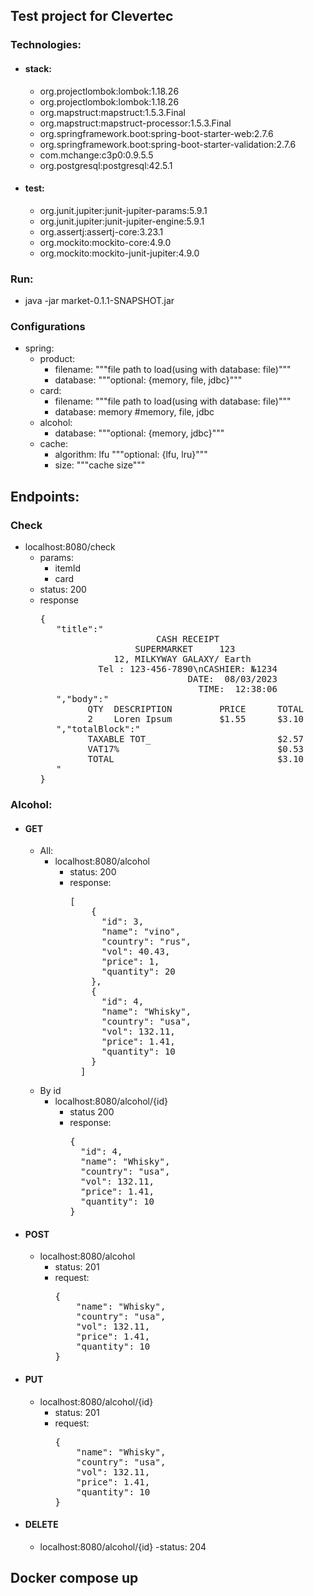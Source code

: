 ## Test project for Clevertec
### Technologies:
- #### stack:
  - org.projectlombok:lombok:1.18.26
  - org.projectlombok:lombok:1.18.26
  - org.mapstruct:mapstruct:1.5.3.Final
  - org.mapstruct:mapstruct-processor:1.5.3.Final
  - org.springframework.boot:spring-boot-starter-web:2.7.6
  - org.springframework.boot:spring-boot-starter-validation:2.7.6
  - com.mchange:c3p0:0.9.5.5
  - org.postgresql:postgresql:42.5.1
- #### test:
  - org.junit.jupiter:junit-jupiter-params:5.9.1
  - org.junit.jupiter:junit-jupiter-engine:5.9.1
  - org.assertj:assertj-core:3.23.1
  - org.mockito:mockito-core:4.9.0
  - org.mockito:mockito-junit-jupiter:4.9.0

### Run: 
  - java -jar market-0.1.1-SNAPSHOT.jar

### Configurations
- spring:
  - product:
    - filename: """file path to load(using with database: file)"""
    - database: """optional: {memory, file, jdbc}"""
  - card:
    - filename: """file path to load(using with database: file)"""
    - database: memory #memory, file, jdbc
  - alcohol:
    - database: """optional: {memory, jdbc}"""
  - cache:
    - algorithm: lfu """optional: {lfu, lru}"""
    - size: """cache size"""

## Endpoints:
### Check
  - localhost:8080/check
    - params:
      - itemId
      - card
    - status: 200
    - response
      <pre>{
         "title":"   
                            CASH RECEIPT
                        SUPERMARKET     123
                    12, MILKYWAY GALAXY/ Earth
                 Tel : 123-456-7890\nCASHIER: №1234
                                  DATE:  08/03/2023
                                    TIME:  12:38:06
         ","body":"
               QTY  DESCRIPTION         PRICE      TOTAL
               2    Loren Ipsum         $1.55      $3.10
         ","totalBlock":"
               TAXABLE TOT_                        $2.57
               VAT17%                              $0.53
               TOTAL                               $3.10
         "
      }</pre>
### Alcohol:
  - #### GET
    - All:
      - localhost:8080/alcohol
        - status: 200
        - response: 
          <pre>[
              {
                "id": 3,
                "name": "vino",
                "country": "rus",
                "vol": 40.43,
                "price": 1,
                "quantity": 20
              },
              {
                "id": 4,
                "name": "Whisky",
                "country": "usa",
                "vol": 132.11,
                "price": 1.41,
                "quantity": 10
              }
            ]</pre>
    - By id
      - localhost:8080/alcohol/{id}
        - status 200
        - response:
          <pre>{
            "id": 4,
            "name": "Whisky",
            "country": "usa",
            "vol": 132.11,
            "price": 1.41,
            "quantity": 10
          }</pre>
  - #### POST
    - localhost:8080/alcohol
      - status: 201 
      - request:
        <pre>{
            "name": "Whisky",
            "country": "usa",
            "vol": 132.11,
            "price": 1.41,
            "quantity": 10
        }</pre>
  - #### PUT
    - localhost:8080/alcohol/{id}
      - status: 201 
      - request:
        <pre>{
            "name": "Whisky",
            "country": "usa",
            "vol": 132.11,
            "price": 1.41,
            "quantity": 10
        }</pre>
  - #### DELETE
    - localhost:8080/alcohol/{id}
      -status: 204
## Docker compose up